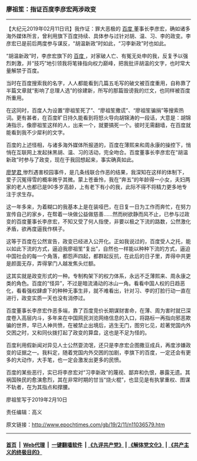 ### 廖祖笙：指证百度李彦宏两涉政变
------------------------

<p>
 【大纪元2019年02月11日讯】我作证：罪大恶极的
 <a href="http://www.epochtimes.com/gb/tag/%E7%99%BE%E5%BA%A6.html">
  百度
 </a>
 董事长李彦宏，确如诸多海外媒体所言，曾利用旗下百度持续、具体参与过针对胡、温、习、李的政变。李彦宏已是前后两度参与谋反，“胡温新政”时如此，“习李新政”时也如此。
</p>
<p>
 “胡温新政”时，李彦宏旗下的
 <a href="http://www.epochtimes.com/gb/tag/%E7%99%BE%E5%BA%A6.html">
  百度
 </a>
 ，对家破人亡、有冤无处申的我，反复予以强烈刺激，并“技巧”地引领我将笔锋指向权力巅峰，把我批评胡温的文字，也时常大量解禁于百度。
</p>
<p>
 当时在百度搜索我的名字，人人都能看到几篇五毛写的破文被百度重用，自称靠了半篇文章就“影响了总理人选”的徐建新，所写的那篇毁谤我的烂文，也同样被百度所重用。
</p>
<p>
 在这同时，百度人为设置“廖祖笙死了”、“廖祖笙撒谎”、“廖祖笙骗捐”等搜索热词。更有甚者，在百度旷日持久能看到将怒火导向胡锦涛的一段话，大意是：胡锦涛指示，像廖祖笙这样的人，出来一个，就要搞死一个。彼时无需翻墙，在百度就能看到我不少犀利的文字。
</p>
<p>
 百度的上述怪相，与诸多海外媒体所报道的，百度在薄熙来和周永康的操控下，悄悄在互联网上发起抹黑胡、温、习的活动，完全吻合。百度董事长李彦宏在“胡温新政”时参与了政变，现在于我回想起来，事实确真如此。
</p>
<p>
 <a href="http://www.epochtimes.com/gb/tag/%E5%BB%96%E6%A2%A6%E5%90%9B.html">
  廖梦君
 </a>
 惨烈遇害校园事件，是几条线联合作恶的结果，我深知在这样的体制下，爱子沉冤得雪的概率微乎其微。蒙上苍垂怜，我在“奔五”的年龄得一小女，夫妇两家的老人也都已是90多岁高龄，上有老下有小的我，此际不得不将精力更多地专注于求生存。
</p>
<p>
 这一年多来，为着糊口的我基本上是在装哑巴，在日复一日为工作而奔忙，在努力宣传自己的家乡，在帮着一块做公益做慈善……然而树欲静而风不止，已参与过政变的百度董事长李彦宏，不知又受了何人指使，非要以极之下流的路数，公然激化矛盾，欲再度逼我作棋子。
</p>
<p>
 这等于百度在公然宣告，政变已经进入公开化。正如我说过的，百度受人之托，能以如此下流的方式，逼迫我廖祖笙“复出”，自然也一样能以种种下流的方式，逼迫中国社会的每一个角落，都怨声四起，都群起反抗，在此后的日子里，弄得中共更是颜面无存，弄得掌门人越发焦头烂额。
</p>
<p>
 这其实就是政变形式的一种。专制构架下的权力体系，永远不乏薄熙来、周永康之类的角色。百度的“怪异”，不过是暗流涌动的冰山一角。看看中国人权的日趋恶化，看看强权肆虐下的种种无事生非，就不难看出，针对习、李的打脸行动一直在进行，政变实质一天也没有消停过。
</p>
<p>
 百度董事长李彦宏作恶多端，靠了百度竞价长期谋财害命，在薄、周为害时就已深度卷入高层内斗，多年来在中国网民浏览网络信息的入口，将路标一再指向邪恶欺骗的世界，早已人神共愤，在被禁止出境后，逃生无门，图穷匕见，趁著党国内外交困之时，又和同伙拨打起了政变的算盘，这也是不足为怪的。
</p>
<p>
 百度利用假新闻对异见人士公然耍流氓，还只是李彦宏企图撒豆成兵，再度涉嫌政变的证据之一。我料定，随着党国内外交困的加剧，李旗下的百度，一定还会有更多的大动作，大手笔，也一定会激发出更多的民愤。
</p>
<p>
 百度的某些恶行，实已将李彦宏对“习李新政”的蔑视、鄙弃和仇恨，暴露无遗。其祸国殃民的愈演愈烈，其在非常时期的甘当“烧火棍”，也显见是有执掌重权、图谋不轨者，在为其指点和撑腰。
</p>
<p>
 廖祖笙写于2019年2月10日
</p>
<p>
 责任编辑：高义
</p>

原文链接：http://www.epochtimes.com/gb/19/2/11/n11036579.htm


------------------------
#### [首页](https://github.com/gfw-breaker/banned-news/blob/master/README.md) &nbsp;|&nbsp; [Web代理](https://github.com/labour-camp/helloworld) &nbsp;|&nbsp; [一键翻墙软件](https://github.com/gfw-breaker/nogfw/blob/master/README.md) &nbsp;| [《九评共产党》](https://github.com/gfw-breaker/9ping.md/blob/master/README.md#九评之一评共产党是什么) | [《解体党文化》](https://github.com/gfw-breaker/jtdwh.md/blob/master/README.md) | [《共产主义的终极目的》](https://github.com/gfw-breaker/gczydzjmd.md/blob/master/README.md)

